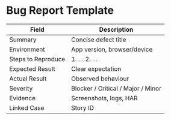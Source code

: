 # Bug Report Template

| Field | Description |
|-------|-------------|
| Summary | Concise defect title |
| Environment | App version, browser/device |
| Steps to Reproduce | 1. … 2. … |
| Expected Result | Clear expectation |
| Actual Result | Observed behaviour |
| Severity | Blocker / Critical / Major / Minor |
| Evidence | Screenshots, logs, HAR |
| Linked Case | Story ID |
